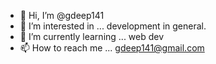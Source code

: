 - 👋 Hi, I’m @gdeep141
- 👀 I’m interested in ... development in general.
- 🌱 I’m currently learning ... web dev
- 📫 How to reach me ... gdeep141@gmail.com

<!---
gdeep141/gdeep141 is a ✨ special ✨ repository because its `README.md` (this file) appears on your GitHub profile.
You can click the Preview link to take a look at your changes.
--->
